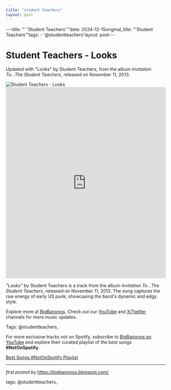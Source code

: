 ```yaml
---
title: "student teachers"
layout: post
---
```

---title: "' 'Student Teachers''"date: 2024-12-15original_title: "'Student Teachers'"tags:  - '@studentteachers'layout: post---<!-- Title of the Post --><h1 >Student Teachers - Looks</h1> <!-- Introductory Text --><p >Updated with "Looks" by Student Teachers, from the album *Invitation To...The Student Teachers*, released on November 11, 2013.</p> <!-- Featured Image --><div > <img src="https://i.ytimg.com/vi/3rfGKIMwpJk/hqdefault.jpg" alt="Student Teachers - Looks" /></div> <!-- YouTube Video Embed --><div > <iframe width="100%" height="601" src="https://www.youtube.com/embed/VzCSFyIjtsI" title="Student Teachers - 'Looks'" frameborder="0" allow="accelerometer; autoplay; clipboard-write; encrypted-media; gyroscope; picture-in-picture; web-share" referrerpolicy="strict-origin-when-cross-origin" allowfullscreen></iframe></div> <!-- Song Information --><div > <p><em>"Looks"</em> by Student Teachers is a track from the album *Invitation To...The Student Teachers*, released on November 11, 2013. The song captures the raw energy of early US punk, showcasing the band's dynamic and edgy style.</p></div> <!-- Footer Links --><div > <p>Explore more at <a href="https://bigbanonos.blogspot.com/" target="_blank">BigBanonos</a>. Check out our <a href="https://www.youtube.com/@BigBanonos" target="_blank">YouTube</a> and <a href="https://x.com/bigbanonos" target="_blank">X/Twitter</a> channels for more music updates.</p></div> <!-- Tags --><p >Tags: @studentteachers,</p><!--Subscribe and Playlist Links--><div>    <p>For more exclusive tracks not on Spotify, subscribe to <a href="https://www.youtube.com/@BigBanonos" target="_blank">BigBanonos on YouTube</a> and explore their curated playlist of the best songs <strong>#NotOnSpotify</strong>.</p>    <p><a href="https://www.youtube.com/playlist?list=PLtuNtuTatqI0kFahUCbtbfenC_ET5O_tr" target="_blank">Best Songs #NotOnSpotify Playlist<br /></a></p></div><hr /><p><em>first posted by</em> <a href="https://bigbanonos.blogspot.com/" rel="noopener" target="_new">https://bigbanonos.blogspot.com/</a></p><p>tags: @studentteachers,</p>